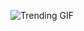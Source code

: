 ![Trending GIF](https://media3.giphy.com/media/bGgsc5mWoryfgKBx1u/giphy.gif?cid=8bb217721cuxpe2eqt9logwnrpdlrwbz05opcyx3gahtah9k&ep=v1_gifs_search&rid=giphy.gif&ct=g)
